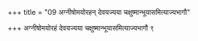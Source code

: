 +++
title = "09 अग्नीषोमयोरहन् देवयज्यया चक्षुष्मान्भूयासमित्याज्यभागौ"

+++
अग्नीषोमयोरहं देवयज्यया चक्षुष्मान्भूयासमित्याज्यभागौ ९